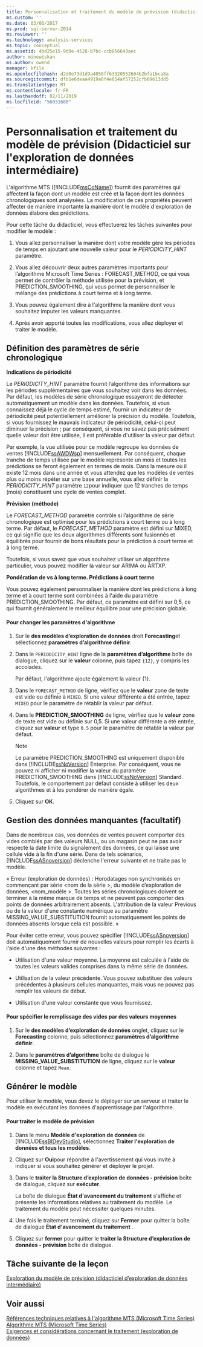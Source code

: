 ```yaml
---
title: Personnalisation et traitement du modèle de prévision (didacticiel d’exploration de données intermédiaire) | Microsoft Docs
ms.custom: ''
ms.date: 03/06/2017
ms.prod: sql-server-2014
ms.reviewer: ''
ms.technology: analysis-services
ms.topic: conceptual
ms.assetid: 4bd25e15-9d9e-4528-b7bc-ccb856643aec
author: minewiskan
ms.author: owend
manager: kfile
ms.openlocfilehash: d2d0e73d1d9a4058ff63320552604b2bfa1bca8a
ms.sourcegitcommit: dfb1e6deaa4919a0f4e654af57252cfb09613dd5
ms.translationtype: MT
ms.contentlocale: fr-FR
ms.lasthandoff: 02/11/2019
ms.locfileid: "56031680"
---
```

# <a name="customizing-and-processing-the-forecasting-model-intermediate-data-mining-tutorial"></a>Personnalisation et traitement du modèle de prévision (Didacticiel sur l'exploration de données intermédiaire)
  L'algorithme MTS ([!INCLUDE[msCoName](../includes/msconame-md.md)]) fournit des paramètres qui affectent la façon dont un modèle est créé et la façon dont les données chronologiques sont analysées. La modification de ces propriétés peuvent affecter de manière importante la manière dont le modèle d'exploration de données élabore des prédictions.  
  
 Pour cette tâche du didacticiel, vous effectuerez les tâches suivantes pour modifier le modèle :  
  
1.  Vous allez personnaliser la manière dont votre modèle gère les périodes de temps en ajoutant une nouvelle valeur pour le *PERIODICITY_HINT* paramètre.  
  
2.  Vous allez découvrir deux autres paramètres importants pour l’algorithme Microsoft Time Series : FORECAST_METHOD, ce qui vous permet de contrôler la méthode utilisée pour la prévision, et PREDICTION_SMOOTHING, qui vous permet de personnaliser le mélange des prédictions à court terme et à long terme.  
  
3.  Vous pouvez également dire à l'algorithme la manière dont vous souhaitez imputer les valeurs manquantes.  
  
4.  Après avoir apporté toutes les modifications, vous allez déployer et traiter le modèle.  
  
## <a name="setting-time-series-parameters"></a>Définition des paramètres de série chronologique  
 **Indications de périodicité**  
  
 Le *PERIODICITY_HINT* paramètre fournit l’algorithme des informations sur les périodes supplémentaires que vous souhaitez voir dans les données. Par défaut, les modèles de série chronologique essayeront de détecter automatiquement un modèle dans les données. Toutefois, si vous connaissez déjà le cycle de temps estimé, fournir un indicateur de périodicité peut potentiellement améliorer la précision du modèle. Toutefois, si vous fournissez le mauvais indicateur de périodicité, celui-ci peut diminuer la précision ; par conséquent, si vous ne savez pas précisément quelle valeur doit être utilisée, il est préférable d'utiliser la valeur par défaut.  
  
 Par exemple, la vue utilisée pour ce modèle regroupe les données de ventes [!INCLUDE[ssAWDWsp](../includes/ssawdwsp-md.md)] mensuellement. Par conséquent, chaque tranche de temps utilisée par le modèle représente un mois et toutes les prédictions se feront également en termes de mois. Dans la mesure où il existe 12 mois dans une année et vous attendez que les modèles de ventes plus ou moins répéter sur une base annuelle, vous allez définir la *PERIODICITY_HINT* paramètre `12`pour indiquer que 12 tranches de temps (mois) constituent une cycle de ventes complet.  
  
 **Prévision (méthode)**  
  
 Le *FORECAST_METHOD* paramètre contrôle si l’algorithme de série chronologique est optimisé pour les prédictions à court terme ou à long terme. Par défaut, le *FORECAST_METHOD* paramètre est défini sur MIXED, ce qui signifie que les deux algorithmes différents sont fusionnés et équilibrés pour fournir de bons résultats pour la prédiction à court terme et à long terme.  
  
 Toutefois, si vous savez que vous souhaitez utiliser un algorithme particulier, vous pouvez modifier la valeur sur ARIMA ou ARTXP.  
  
 **Pondération de vs à long terme. Prédictions à court terme**  
  
 Vous pouvez également personnaliser la manière dont les prédictions à long terme et à court terme sont combinées à l'aide du paramètre PREDICTION_SMOOTHING. Par défaut, ce paramètre est défini sur 0,5, ce qui fournit généralement le meilleur équilibre pour une précision globale.  
  
#### <a name="to-change-the-algorithm-parameters"></a>Pour changer les paramètres d'algorithme  
  
1.  Sur le **des modèles d’exploration de données** droit **Forecasting**et sélectionnez **paramètres d’algorithme définir**.  
  
2.  Dans le `PERIODICITY_HINT` ligne de la **paramètres d’algorithme** boîte de dialogue, cliquez sur le **valeur** colonne, puis tapez `{12}`, y compris les accolades.  
  
     Par défaut, l'algorithme ajoute également la valeur {1}.  
  
3.  Dans le `FORECAST_METHOD` de ligne, vérifiez que le **valeur** zone de texte est vide ou définie à `MIXED`. Si une valeur différente a été entrée, tapez `MIXED` pour le paramètre de rétablir la valeur par défaut.  
  
4.  Dans le **PREDICTION_SMOOTHING** de ligne, vérifiez que le **valeur** zone de texte est vide ou définie sur 0,5. Si une valeur différente a été entrée, cliquez sur **valeur** et type `0.5` pour le paramètre de rétablir la valeur par défaut.  
  
    > [!NOTE]  
    >  Le paramètre PREDICTION_SMOOTHING est uniquement disponible dans [!INCLUDE[ssNoVersion](../includes/ssnoversion-md.md)] Enterprise. Par conséquent, vous ne pouvez ni afficher ni modifier la valeur du paramètre PREDICTION_SMOOTHING dans [!INCLUDE[ssNoVersion](../includes/ssnoversion-md.md)] Standard. Toutefois, le comportement par défaut consiste à utiliser les deux algorithmes et à les pondérer de manière égale.  
  
5.  Cliquez sur **OK**.  
  
## <a name="handling-missing-data-optional"></a>Gestion des données manquantes (facultatif)  
 Dans de nombreux cas, vos données de ventes peuvent comporter des vides comblés par des valeurs NULL, ou un magasin peut ne pas avoir respecté la date limite du signalement des données, ce qui laisse une cellule vide à la fin d'une série. Dans de tels scénarios, [!INCLUDE[ssASnoversion](../includes/ssasnoversion-md.md)] déclenche l'erreur suivante et ne traite pas le modèle.  
  
 « Erreur (exploration de données) : Horodatages non synchronisés en commençant par série \<nom de la série >, du modèle d’exploration de données, \<nom_modèle >. Toutes les séries chronologiques doivent se terminer à la même marque de temps et ne peuvent pas comporter des points de données arbitrairement absents. L'attribution de la valeur Previous ou de la valeur d'une constante numérique au paramètre MISSING_VALUE_SUBSTITUTION fournit automatiquement les points de données absents lorsque cela est possible. »  
  
 Pour éviter cette erreur, vous pouvez spécifier [!INCLUDE[ssASnoversion](../includes/ssasnoversion-md.md)] doit automatiquement fournir de nouvelles valeurs pour remplir les écarts à l'aide d'une des méthodes suivantes :  
  
-   Utilisation d'une valeur moyenne. La moyenne est calculée à l'aide de toutes les valeurs valides comprises dans la même série de données.  
  
-   Utilisation de la valeur précédente. Vous pouvez substituer des valeurs précédentes à plusieurs cellules manquantes, mais vous ne pouvez pas remplir les valeurs de début.  
  
-   Utilisation d'une valeur constante que vous fournissez.  
  
#### <a name="to-specify-that-gaps-be-filled-by-averaging-values"></a>Pour spécifier le remplissage des vides par des valeurs moyennes  
  
1.  Sur le **des modèles d’exploration de données** onglet, cliquez sur le **Forecasting** colonne, puis sélectionnez **paramètres d’algorithme définir**.  
  
2.  Dans le **paramètres d’algorithme** boîte de dialogue le **MISSING_VALUE_SUBSTITUTION** de ligne, cliquez sur le **valeur** colonne et tapez `Mean`.  
  
## <a name="build-the-model"></a>Générer le modèle  
 Pour utiliser le modèle, vous devez le déployer sur un serveur et traiter le modèle en exécutant les données d'apprentissage par l'algorithme.  
  
#### <a name="to-process-the-forecasting-model"></a>Pour traiter le modèle de prévision  
  
1.  Dans le menu **Modèle d'exploration de données** de [!INCLUDE[ssBIDevStudio](../includes/ssbidevstudio-md.md)], sélectionnez **Traiter l'exploration de données et tous les modèles**.  
  
2.  Cliquez sur **Oui**pour répondre à l'avertissement qui vous invite à indiquer si vous souhaitez générer et déployer le projet.  
  
3.  Dans le **traiter la Structure d’exploration de données - prévision** boîte de dialogue, cliquez sur **exécuter**.  
  
     La boîte de dialogue **État d'avancement du traitement** s'affiche et présente les informations relatives au traitement du modèle. Le traitement du modèle peut nécessiter quelques minutes.  
  
4.  Une fois le traitement terminé, cliquez sur **Fermer** pour quitter la boîte de dialogue **État d'avancement du traitement** .  
  
5.  Cliquez sur **fermer** pour quitter le **traiter la Structure d’exploration de données - prévision** boîte de dialogue.  
  
## <a name="next-task-in-lesson"></a>Tâche suivante de la leçon  
 [Exploration du modèle de prévision &#40;didacticiel d’exploration de données intermédiaire&#41;](../../2014/tutorials/exploring-the-forecasting-model-intermediate-data-mining-tutorial.md)  
  
## <a name="see-also"></a>Voir aussi  
 [Références techniques relatives à l'algorithme MTS (Microsoft Time Series)](../../2014/analysis-services/data-mining/microsoft-time-series-algorithm-technical-reference.md)   
 [Algorithme MTS (Microsoft Time Series)](../../2014/analysis-services/data-mining/microsoft-time-series-algorithm.md)   
 [Exigences et considérations concernant le traitement &#40;exploration de données&#41;](../../2014/analysis-services/data-mining/processing-requirements-and-considerations-data-mining.md)  
  
  
